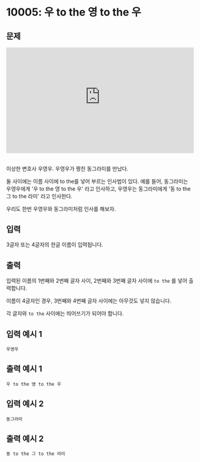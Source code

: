 # 10005: 우 to the 영 to the 우

## 문제

<div class="wrapper" style="position: relative; width: 100%; height: 0; padding-bottom: 56.25%;">
    <iframe src="https://www.youtube-nocookie.com/embed/-XtXwf-ZZkk" style="position: absolute; top: 0; left: 0; width: 100%; height: 100%; border: 0;" frameborder="0" allow="accelerometer; autoplay; clipboard-write; encrypted-media; gyroscope; picture-in-picture" allowfullscreen></iframe>
</div>
<br>

이상한 변호사 우영우. 우영우가 짱친 동그라미를 만났다.

둘 사이에는 이름 사이에 to the를 넣어 부르는 인사법이 있다. 예를 들어, 동그라미는 우영우에게 '우 to the 영 to the 우' 라고 인사하고, 우영우는 동그라미에게 '동 to the 그 to the 라미' 라고 인사한다.

우리도 한번 우영우와 동그라미처럼 인사를 해보자.

## 입력

3글자 또는 4글자의 한글 이름이 입력됩니다.

## 출력

입력된 이름의 1번째와 2번째 글자 사이, 2번째와 3번째 글자 사이에 `to the` 를 넣어 출력합니다.

이름이 4글자인 경우, 3번째와 4번째 글자 사이에는 아무것도 넣지 않습니다.

각 글자와 `to the` 사이에는 띄어쓰기가 되어야 합니다.

## 입력 예시 1
```
우영우
```

## 출력 예시 1
```
우 to the 영 to the 우
```

## 입력 예시 2
```
동그라미
```

## 출력 예시 2
```
동 to the 그 to the 라미
```
